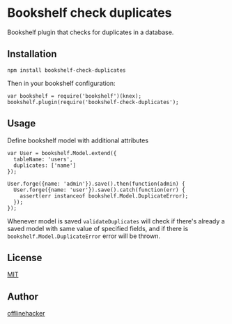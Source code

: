 # Bookshelf check duplicates

Bookshelf plugin that checks for duplicates in a database.

## Installation

    npm install bookshelf-check-duplicates

Then in your bookshelf configuration:

    var bookshelf = require('bookshelf')(knex);
    bookshelf.plugin(require('bookshelf-check-duplicates');

## Usage

Define bookshelf model with additional attributes


    var User = bookshelf.Model.extend({
      tableName: 'users',
      duplicates: ['name']
    });

    User.forge({name: 'admin'}).save().then(function(admin) {
      User.forge({name: 'user'}).save().catch(function(err) {
        assert(err instanceof bookshelf.Model.DuplicateError);
      });
    });

Whenever model is saved `validateDuplicates` will check if there's already a
saved model with same value of specified fields, and if there is
`bookshelf.Model.DuplicateError` error will be thrown.

## License

[MIT](https://opensource.org/licenses/MIT)

## Author

[offlinehacker](https://github.com/offlinehacker)
